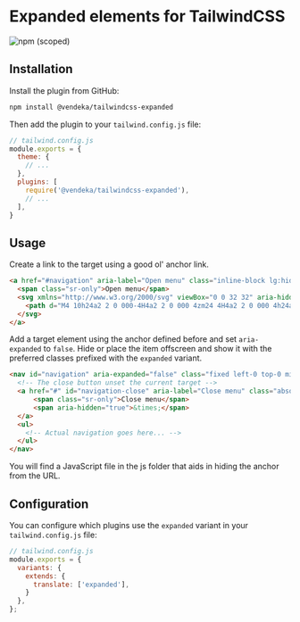 # Expanded elements for TailwindCSS 

![npm (scoped)](https://img.shields.io/npm/v/@vendeka/tailwindcss-expanded)

## Installation

Install the plugin from GitHub:

```sh
npm install @vendeka/tailwindcss-expanded
```

Then add the plugin to your `tailwind.config.js` file:

```js
// tailwind.config.js
module.exports = {
  theme: {
    // ...
  },
  plugins: [
    require('@vendeka/tailwindcss-expanded'),
    // ...
  ],
}
```

## Usage

Create a link to the target using a good ol' anchor link.

```html
<a href="#navigation" aria-label="Open menu" class="inline-block lg:hidden">
  <span class="sr-only">Open menu</span>
  <svg xmlns="http://www.w3.org/2000/svg" viewBox="0 0 32 32" aria-hidden="true" class="h-8 w-8 fill-current">
    <path d="M4 10h24a2 2 0 000-4H4a2 2 0 000 4zm24 4H4a2 2 0 000 4h24a2 2 0 000-4zm0 8H4a2 2 0 000 4h24a2 2 0 000-4z" />
  </svg>
</a>
```

Add a target element using the anchor defined before and set `aria-expanded` to `false`. Hide or place the item offscreen and show it with the preferred classes prefixed with the `expanded` variant.

```html
<nav id="navigation" aria-expanded="false" class="fixed left-0 top-0 min-w-full min-h-screen bg-white bg-opacity-90 shadow-lg transform -translate-y-full transition-transform duration-300 lg:static lg:translate-y-0 lg:bg-transparent lg-min-w-0 lg:min-h-0 lg:px-0 lg:shadow-none z-50 expanded:translate-0">
  <!-- The close button unset the current target -->
  <a href="#" id="navigation-close" aria-label="Close menu" class="absolute top-0 right-0 z-50 p-4 lg:hidden">
      <span class="sr-only">Close menu</span>
      <span aria-hidden="true">&times;</span>
  </a>
  <ul>
    <!-- Actual navigation goes here... -->
  </ul>
</nav>
```

You will find a JavaScript file in the js folder that aids in hiding the anchor from the URL.

## Configuration

You can configure which plugins use the `expanded` variant in your `tailwind.config.js` file:

```js
// tailwind.config.js
module.exports = {
  variants: {
    extends: {
      translate: ['expanded'],
    }
  },
};
```
